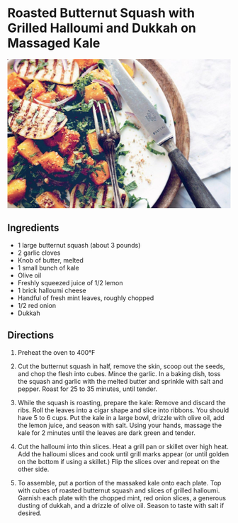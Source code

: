 # Roasted Butternut Squash with Grilled Halloumi and Dukkah on Massaged Kale
![](image.jpg)

## Ingredients
* 1 large butternut squash (about 3 pounds)
* 2 garlic cloves
* Knob of butter, melted
* 1 small bunch of kale
* Olive oil
* Freshly squeezed juice of 1/2 lemon
* 1 brick halloumi cheese
* Handful of fresh mint leaves, roughly chopped
* 1/2 red onion
* Dukkah

## Directions
1. Preheat the oven to 400&deg;F

2. Cut the butternut squash in half, remove the skin, scoop out the seeds, and chop the flesh into cubes. Mince the garlic. In a baking dish, toss the squash and garlic with the melted butter and sprinkle with salt and pepper. Roast for 25 to 35 minutes, until tender.

3. While the squash is roasting, prepare the kale: Remove and discard the ribs. Roll the leaves into a cigar shape and slice into ribbons. You should have 5 to 6 cups. Put the kale in a large bowl, drizzle with olive oil, add the lemon juice, and season with salt. Using your hands, massage the kale for 2 minutes until the leaves are dark green and tender.

4. Cut the halloumi into thin slices. Heat a grill pan or skillet over high heat. Add the halloumi slices and cook until grill marks appear (or until golden on the bottom if using a skillet.) Flip the slices over and repeat on the other side.

5. To assemble, put a portion of the massaked kale onto each plate. Top with cubes of roasted butternut squash and slices of grilled halloumi. Garnish each plate with the chopped mint, red onion slices, a generous dusting of dukkah, and a drizzle of olive oil. Season to taste with salt if desired.
